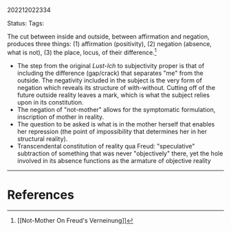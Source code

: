 202212022334

Status: 
Tags: 

The cut between inside and outside, between affirmation and negation, produces three things: (1) affirmation (positivity), (2) negation (absence, what is not), (3) the place, locus, of their difference.[^1]
- The step from the original *Lust-Ich* to subjectivity proper is that of including the difference (gap/crack) that separates "me" from the outside. The negativity included in the subject is the very form of negation which reveals its structure of with-without. Cutting off of the future outside reality leaves a mark, which is what the subject relies upon in its constitution.
- The negation of "not-mother" allows for the symptomatic formulation, inscription of mother in reality.
- The question to be asked is what is in the mother herself that enables her repression (the point of impossibility that determines her in her structural reality).
- Transcendental constitution of reality qua Freud: "speculative" subtraction of something that was never "objectively" there, yet the hole involved in its absence functions as the armature of objective reality




---
# References

[^1]: [[Not-Mother On Freud's Verneinung]]